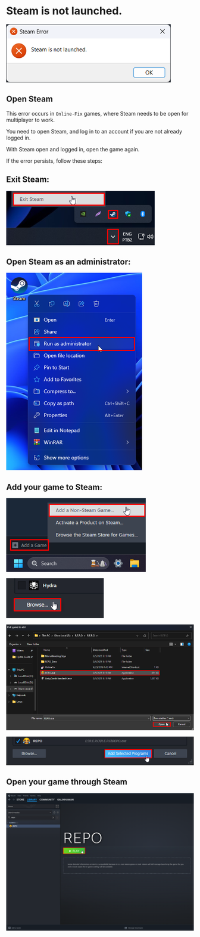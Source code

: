 # Steam is not launched.

![Steam](assets/errors/steam-is-not-launched.png)

## Open Steam

This error occurs in `Online-Fix` games, where Steam needs to be open for multiplayer to work.

You need to open Steam, and log in to an account if you are not already logged in.

With Steam open and logged in, open the game again.

If the error persists, follow these steps:

## Exit Steam:

![Close Steam](assets/errors/exit-steam.png)

## Open Steam as an administrator:

![Open Steam as an administrator](assets/errors/steam-administrator.png)

## Add your game to Steam:

![Add non-Steam game](assets/errors/non-steam-game.png)

![Explore](assets/errors/browse.png)

![Select game](assets/errors/selected-non-steam-game.png)

![Add](assets/errors/add-non-steam-game.png)

## Open your game through Steam

![Open game through Steam](assets/errors/open-non-steam-game.png)